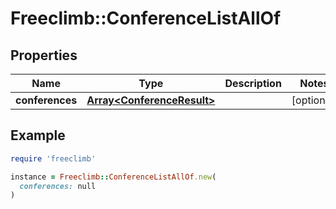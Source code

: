 # Freeclimb::ConferenceListAllOf

## Properties

| Name | Type | Description | Notes |
| ---- | ---- | ----------- | ----- |
| **conferences** | [**Array&lt;ConferenceResult&gt;**](ConferenceResult.md) |  | [optional] |

## Example

```ruby
require 'freeclimb'

instance = Freeclimb::ConferenceListAllOf.new(
  conferences: null
)
```

